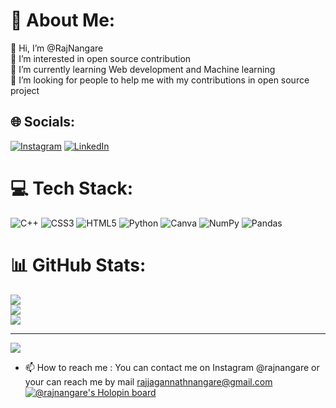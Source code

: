# 💫 About Me:
👋 Hi, I’m @RajNangare<br>👀 I’m interested in open source contribution <br>🌱 I’m currently learning Web development and Machine learning<br>💞️ I’m looking for people to help me with my contributions in open source project


## 🌐 Socials:
[![Instagram](https://img.shields.io/badge/Instagram-%23E4405F.svg?logo=Instagram&logoColor=white)](https://instagram.com/rajnangare) [![LinkedIn](https://img.shields.io/badge/LinkedIn-%230077B5.svg?logo=linkedin&logoColor=white)](https://linkedin.com/in/RajNangare) 

# 💻 Tech Stack:
![C++](https://img.shields.io/badge/c++-%2300599C.svg?style=for-the-badge&logo=c%2B%2B&logoColor=white) ![CSS3](https://img.shields.io/badge/css3-%231572B6.svg?style=for-the-badge&logo=css3&logoColor=white) ![HTML5](https://img.shields.io/badge/html5-%23E34F26.svg?style=for-the-badge&logo=html5&logoColor=white) ![Python](https://img.shields.io/badge/python-3670A0?style=for-the-badge&logo=python&logoColor=ffdd54) ![Canva](https://img.shields.io/badge/Canva-%2300C4CC.svg?style=for-the-badge&logo=Canva&logoColor=white) ![NumPy](https://img.shields.io/badge/numpy-%23013243.svg?style=for-the-badge&logo=numpy&logoColor=white) ![Pandas](https://img.shields.io/badge/pandas-%23150458.svg?style=for-the-badge&logo=pandas&logoColor=white)
# 📊 GitHub Stats:
![](https://github-readme-stats.vercel.app/api?username=RajNangare&theme=dark&hide_border=false&include_all_commits=false&count_private=false)<br/>
![](https://github-readme-streak-stats.herokuapp.com/?user=RajNangare&theme=dark&hide_border=false)<br/>
![](https://github-readme-stats.vercel.app/api/top-langs/?username=RajNangare&theme=dark&hide_border=false&include_all_commits=false&count_private=false&layout=compact)

---
[![](https://visitcount.itsvg.in/api?id=RajNangare&icon=0&color=0)](https://visitcount.itsvg.in)

<!-- Proudly created with GPRM ( https://gprm.itsvg.in ) -->
- 📫 How to reach me : You can contact me on Instagram @rajnangare or your can reach me by mail rajjagannathnangare@gmail.com
[![@rajnangare's Holopin board](https://holopin.io/api/user/board?user=rajnangare)](https://holopin.io/@rajnangare)
<!---
RajNangare/RajNangare is a ✨ special ✨ repository because its `README.md` (this file) appears on your GitHub profile.
You can click the Preview link to take a look at your changes.
--->
